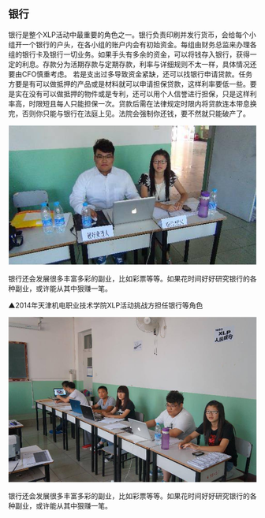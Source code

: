 ## 银行

银行是整个XLP活动中最重要的角色之一。银行负责印刷并发行货币，会给每个小组开一个银行的户头，在各小组的账户内会有初始资金。每组由财务总监来办理各组的银行卡及银行一切业务。如果手头有多余的资金，可以将钱存入银行，获得一定的利息。存款分为活期存款与定期存款，利率与详细规则不太一样，具体情况还要由CFO慎重考虑。
若是支出过多导致资金紧缺，还可以找银行申请贷款。任务方要是有可以做抵押的产品或是材料就可以申请担保贷款，这样利率要低一些。要是实在没有可以做抵押的物件或是专利，还可以用个人信誉进行担保，只是这样利率高，时限短且每人只能担保一次。贷款后需在法律规定时限内将贷款连本带息换完，否则你只能与银行在法庭上见。法院会强制你还钱，要不然就只能破产了。

![0](../../assets/execution/bank/00.jpg)

银行还会发展很多丰富多彩的副业，比如彩票等等。如果花时间好好研究银行的各种副业，或许能从其中狠赚一笔。

▲2014年天津机电职业技术学院XLP活动挑战方担任银行等角色


![0](../../assets/execution/bank/01.jpg)

银行还会发展很多丰富多彩的副业，比如彩票等等。如果花时间好好研究银行的各种副业，或许能从其中狠赚一笔。
